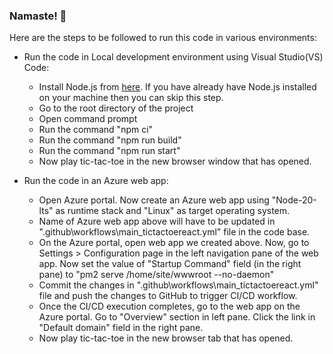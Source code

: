### Namaste! 👋

Here are the steps to be followed to run this code in various environments:

- Run the code in Local development environment using Visual Studio(VS) Code:
    - Install Node.js from [here](https://nodejs.org/en/download). If you have already have Node.js installed on your machine then you can skip this step.
    - Go to the root directory of the project
    - Open command prompt
    - Run the command "npm ci"
    - Run the command "npm run build"
    - Run the command "npm run start"
    - Now play tic-tac-toe in the new browser window that has opened.

- Run the code in an Azure web app:
    - Open Azure portal. Now create an Azure web app using "Node-20-lts" as runtime stack and "Linux" as target operating system.
    - Name of Azure web app above will have to be updated in ".github\workflows\main_tictactoereact.yml" file in the code base.
    - On the Azure portal, open web app we created above. Now, go to Settings > Configuration page in the left navigation pane of the web app. Now set the value of "Startup Command" field (in the right pane) to "pm2 serve /home/site/wwwroot --no-daemon"
    - Commit the changes in ".github\workflows\main_tictactoereact.yml" file and push the changes to GitHub to trigger CI/CD workflow.
    - Once the CI/CD execution completes, go to the web app on the Azure portal. Go to "Overview" section in left pane. Click the link in "Default domain" field in the right pane.
    - Now play tic-tac-toe in the new browser tab that has opened.
